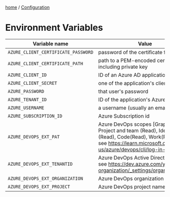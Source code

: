 [home](/readme.md) / [Configuration](/docs/configuration/index.md)

# Environment Variables
 

| Variable name                       | Value                                                                         |
| ----------------------------------- | ----------------------------------------------------------------------------- |
| `AZURE_CLIENT_CERTIFICATE_PASSWORD` | password of the certificate file, if any                                      |
| `AZURE_CLIENT_CERTIFICATE_PATH`     | path to a PEM-encoded certificate file including private key                  |
| `AZURE_CLIENT_ID`                   | ID of an Azure AD application                                                 |
| `AZURE_CLIENT_SECRET`               | one of the application's client secrets                                       |
| `AZURE_PASSWORD`                    | that user's password                                                          |
| `AZURE_TENANT_ID`                   | ID of the application's Azure AD tenant                                       |
| `AZURE_USERNAME`                    | a username (usually an email address)                                         |
| `AZURE_SUBSCRIPTION_ID`             | Azure Subscription id                                                         |
| `AZURE_DEVOPS_EXT_PAT`              | Azure DevOps scopes [Graph (read), Project and team (Read), Identity (Read), Code(Read), Work(Read)] <br/> see https://learn.microsoft.com/en-us/azure/devops/cli/log-in-via-pat  |
| `AZURE_DEVOPS_EXT_TENANTID`         | Azure DevOps Active Directory tenant <br/> see https://dev.azure.com/your-organization/_settings/organizationAad |
| `AZURE_DEVOPS_EXT_ORGANIZATION`     | Azure DevOps organization name                                                |
| `AZURE_DEVOPS_EXT_PROJECT`          | Azure DevOps project name                                                     |

